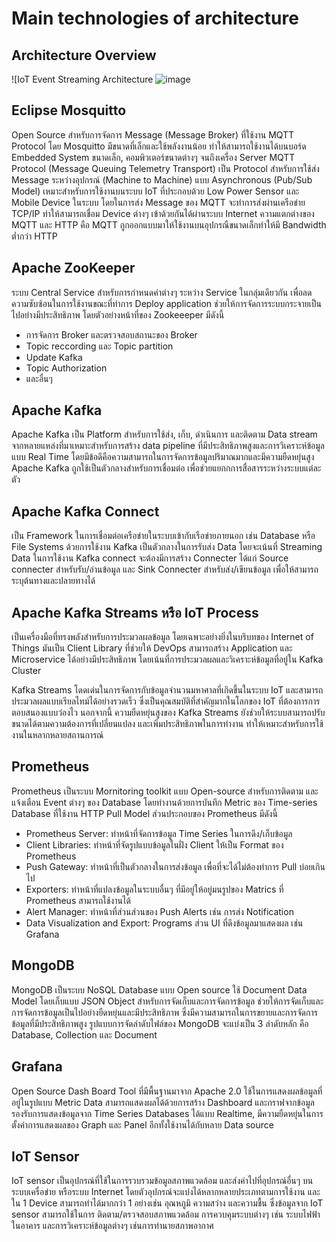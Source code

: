 # Main technologies of architecture

## Architecture Overview

![IoT Event Streaming Architecture ![image](https://github.com/user-attachments/assets/e0574075-9b00-4868-a49f-54fb8b1b50b0)


## Eclipse Mosquitto

Open Source สำหรับการจัดการ Message (Message Broker) ที่ใช้งาน MQTT Protocol โดย Mosquitto มีขนาดที่เล็กและใช้พลังงานน้อย ทำให้สามารถใช้งานได้บนบอร์ด Embedded System ขนาดเล็ก, คอมพิวเตอร์ขนาดต่างๆ จนถึงเครื่อง Server
MQTT Protocol (Message Queuing Telemetry Transport) เป็น Protocol สำหรับการใช้ส่ง Message ระหว่างอุปกรณ์ (Machine to Machine) แบบ Asynchronous (Pub/Sub Model) เหมาะสำหรับการใช้งานบนระบบ IoT ที่ประกอบด้วย Low Power Sensor และ Mobile Device ในระบบ โดยในการส่ง Message ของ MQTT จะทำการส่งผ่านเครือข่าย TCP/IP ทำให้สามารถเชื่อม Device ต่างๆ เข้าด้วยกันได้ผ่านระบบ Internet ความแตกต่างของ MQTT และ HTTP คือ MQTT ถูกออกแบบมาให้ใช้งานบนอุปกรณืขนาดเล็กทำให้มี Bandwidth ต่ำกว่า HTTP


## Apache ZooKeeper

ระบบ Central Service สำหรับการกำหนดค่าต่างๆ ระหว่าง Service ในกลุ่มเดียวกัน เพื่อลดความซับซ้อนในการใช้งานขณะที่ทำการ Deploy application ช่วยให้การจัดการระบบกระจายเป็นไปอย่างมีประสิทธิภาพ โดยตัวอย่างหน้าที่ของ Zookeeeper มีดังนี้
- การจัดการ Broker และตรวจสอบสถานะของ Broker
- Topic reccording และ Topic partition
- Update Kafka
- Topic Authorization
- และอื่นๆ

## Apache Kafka

Apache Kafka เป็น Platform สำหรับการใช้ส่ง, เก็บ, ดำเนินการ และติดตาม Data stream จากหลายแหล่งที่มาเหมาะสำหรับการสร้าง data pipeline ที่มีประสิทธิภาพสูงและการวิเคราะห์ข้อมูลแบบ Real Time โดยมีข้อดีคือความสามารถในการจัดการข้อมูลปริมาณมากและมีความยืดหยุ่นสูง 
Apache Kafka ถูกใช้เป็นตัวกลางสำหรับการเชื่อมต่อ เพื่อช่วยแยกกการสื่อสารระหว่างระบบแต่ละตัว 


## Apache Kafka Connect

เป็น Framework ในการเชื่อมต่อเครือข่ายในระบบเข้ากับเรือข่ายภายนอก เช่น Database หรือ File Systems ด้วยการใช้งาน Kafka เป็นตัวกลางในการรับส่ง Data โดยจะเน้นที่ Streaming Data ในการใช้งาน Kafka connect จะต้องมีการสร้าง Connecter ได้แก่ Source connecter สำหรับรับ/อ่านข้อมูล และ Sink Connecter สำหรับส่ง/เขียนข้อมูล เพื่อให้สามารถระบุต้นทางและปลายทางได้


## Apache Kafka Streams หรือ IoT Process
เป็นเครื่องมือที่ทรงพลังสำหรับการประมวลผลข้อมูล โดยเฉพาะอย่างยิ่งในบริบทของ Internet of Things มันเป็น Client Library ที่ช่วยให้ DevOps สามารถสร้าง Application และ Microservice ได้อย่างมีประสิทธิภาพ โดยเน้นที่การประมวลผลและวิเคราะห์ข้อมูลที่อยู่ใน Kafka Cluster

Kafka Streams โดดเด่นในการจัดการกับข้อมูลจำนวนมหาศาลที่เกิดขึ้นในระบบ IoT และสามารถประมวลผลแบบเรียลไทม์ได้อย่างรวดเร็ว ซึ่งเป็นคุณสมบัติที่สำคัญมากในโลกของ IoT ที่ต้องการการตอบสนองแบบว่องไว นอกจากนี้ ความยืดหยุ่นสูงของ Kafka Streams ยังช่วยให้ระบบสามารถปรับขนาดได้ตามความต้องการที่เปลี่ยนแปลง และเพิ่มประสิทธิภาพในการทำงาน ทำให้เหมาะสำหรับการใช้งานในหลากหลายสถานการณ์

## Prometheus

Prometheus เป็นระบบ Mornitoring toolkit แบบ Open-source สำหรับการติดตาม และแจ้งเตือน Event ต่างๆ ของ Database โดยทำงานด้วยการบันทึก Metric ของ Time-series Database ที่ใช้งาน HTTP Pull Model
ส่วนประกอบของ Prometheus มีดังนี้
- Prometheus Server: ทำหน้าที่จัดการข้อมูล Time Series ในการดึง/เก็บข้อมูล
- Client Libraries: ทำหน้าที่จัดรูปแบบข้อมูลในฝั่ง Client ให้เป็น Format ของ Prometheus
- Push Gateway: ทำหน้าที่เป็นตัวกลางในการส่งข้อมูล เพื่อที่จะได้ไม่ต้องทำการ Pull บ่อยเกินไป
- Exporters: ทำหน้าที่แปลงข้อมูลในระบบอื่นๆ ที่มีอยู่ให้อยู่มนรูปของ Matrics ที่ Prometheus สามารถใช้งานได้
- Alert Manager: ทำหน้าที่ส่วนส่วนของ Push Alerts เช่น การส่ง Notification
- Data Visualization and Export: Programs ส่วน UI ที่ดึงข้อมูลมาแสดงผล เช่น Grafana

## MongoDB

MongoDB เป็นระบบ NoSQL Database แบบ Open source ใช้ Document Data Model โดยเก็บแบบ JSON Object สำหรับการจัดเก็บและการจัดการข้อมูล ช่วยให้การจัดเก็บและการจัดการข้อมูลเป็นไปอย่างยืดหยุ่นและมีประสิทธิภาพ ซึ่งมีความสามารถในการขยายและการจัดการข้อมูลที่มีประสิทธิภาพสูง รูปแบบการจัดลำดับไฟล์ของ MongoDB จะแบ่งเป็น 3 ลำดับหลัก คือ Database, Collection และ Document

## Grafana

Open Source Dash Board Tool ที่มีพื้นฐานมาจาก Apache 2.0 ใช้ในการแสดงผลข้อมูลที่อยู่ในรูปแบบ Metric Data สามารถแสดงผลได้ด้วยการสร้าง Dashboard และกราฟจากข้อมูล รองรับการแสดงข้อมูลจาก Time Series Databases ได้แบบ Realtime, มีความยืดหยุ่นในการตั้งค่าการแสดงผลของ Graph และ Panel อีกทั้งใช้งานได้กับหลาย Data source

## IoT Sensor

IoT sensor เป็นอุปกรณ์ที่ใช้ในการรวบรวมข้อมูลสภาพแวดล้อม และส่งค่าไปที่อุปกรณ์อื่นๆ บนระบบเครื่อข่าย หรือระบบ Internet โดยตัวอุปกรณ์จะแบ่งได้หลากหลายประเภทตามการใช้งาน และใน 1 Device สามารถทำได้มากกว่า 1 อย่างเช่น อุณหภูมิ ความสว่าง และความชื้น ซึ่งข้อมูลจาก IoT sensor สามารถใช้ในการ ติดตาม/ตรวจสอบสภาพแวดล้อม การควบคุมระบบต่างๆ เช่น ระบบไฟฟ้าในอาคาร และการวิเคราะห์ข้อมูลต่างๆ เช่นการทำนายสภาพอากาศ 
